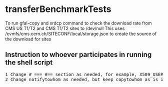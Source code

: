 # transferBenchmarkTests
To run gfal-copy and xrdcp command to check the download rate from CMS US T1/T2 and CMS T1/T2 sites
to /dev/null
This uses /cvmfs/cms.cern.ch/SITECONF/local/storage.json to create the source of the download for sites

## Instruction to whoever participates in running the shell script
<pre>
1 Change # === #== section as needed, for example, X509_USER_PROXY should be set to a proper path
2 Change notifytowhom as needed, but keep copytowhom as is if possible.
</pre>
